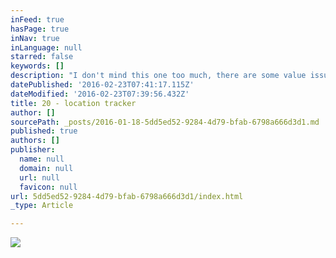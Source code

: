 ```yaml
---
inFeed: true
hasPage: true
inNav: true
inLanguage: null
starred: false
keywords: []
description: "I don't mind this one too much, there are some value issues going on with the items on the map itself. Has potential, though."
datePublished: '2016-02-23T07:41:17.115Z'
dateModified: '2016-02-23T07:39:56.432Z'
title: 20 - location tracker
author: []
sourcePath: _posts/2016-01-18-5dd5ed52-9284-4d79-bfab-6798a666d3d1.md
published: true
authors: []
publisher:
  name: null
  domain: null
  url: null
  favicon: null
url: 5dd5ed52-9284-4d79-bfab-6798a666d3d1/index.html
_type: Article

---
```

![](https://the-grid-user-content.s3-us-west-2.amazonaws.com/a975cb0b-d0ba-41d1-b6a9-72a170f0d884.png)